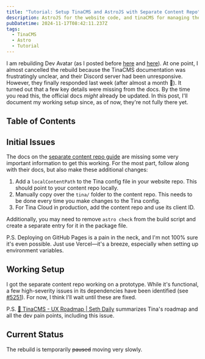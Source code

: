 ```yaml
---
title: "Tutorial: Setup TinaCMS and AstroJS with Separate Content Repo"
description: AstroJS for the website code, and tinaCMS for managing the content.
pubDatetime: 2024-11-17T08:42:11.237Z
tags:
  - TinaCMS
  - Astro
  - Tutorial
---
```


I am rebuilding Dev Avatar (as I posted before [here](/posts/rebuilding-devavatar-devlog-1) and [here](/posts/rebuilding-devavatar-update)). At one point, I almost cancelled the rebuild because the TinaCMS documentation was frustratingly unclear, and their Discord server had been unresponsive. However, they finally responded last week (after almost a month 😬). It turned out that a few key details were missing from the docs. By the time you read this, the official docs _might_ already be updated. In this post, I'll document my working setup since, as of now, they're not fully there yet.

## Table of Contents

## Initial Issues

The docs on the [separate content repo guide](https://tina.io/docs/guides/separate-content-repo) are missing some very important information to get this working. For the most part, follow along with their docs, but also make these additional changes:

1. Add a `localContentPath` to the Tina config file in your website repo. This should point to your content repo locally.
2. Manually copy over the `tina/` folder to the content repo. This needs to be done every time you make changes to the Tina config.
3. For Tina Cloud in production, add the content repo and use its client ID.

Additionally, you may need to remove `astro check` from the build script and create a separate entry for it in the package file.

P.S. Deploying on GitHub Pages is a pain in the neck, and I'm not 100% sure it's even possible. Just use Vercel—it's a breeze, especially when setting up environment variables.

## Working Setup

I got the separate content repo working on a prototype. While it's functional, a few high-severity issues in its dependencies have been identified (see [#5251](https://github.com/tinacms/tinacms/issues/5251)). For now, I think I'll wait until these are fixed.

P.S. [🦙 TinaCMS - UX Roadmap | Seth Daily](https://youtu.be/NCplHfQFOxk?si=DQ_citQs76L_D8if) summarizes Tina's roadmap and all the dev pain points, including this issue.

## Current Status

The rebuild is temporarily ~~paused~~ moving very slowly.
